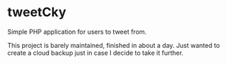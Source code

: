 # tweetCky
Simple PHP application for users to tweet from.

This project is barely maintained, finished in about a day. Just wanted to create a cloud backup just in case I decide to take it further.
